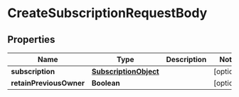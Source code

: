 

# CreateSubscriptionRequestBody


## Properties

| Name | Type | Description | Notes |
|------------ | ------------- | ------------- | -------------|
|**subscription** | [**SubscriptionObject**](SubscriptionObject.md) |  |  [optional] |
|**retainPreviousOwner** | **Boolean** |  |  [optional] |



